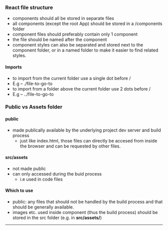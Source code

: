 ### React file structure
- components should all be stored in separate files
- all components (except the root App) should be stored in a /components folder
- component files should preferably contain only 1 component
- the file should be named after the component
- component styles can also be separated and stored next to the component folder, or in a named folder to make it easier to find related styles.
#### Imports 
- to import from the current folder use a single dot before /
- E.g –  ./file-to-go-to
- to import from a folder above the current folder use 2 dots before /
- E.g –   ../file-to-go-to

### Public vs Assets folder

#### public
- made publically available by the underlying project dev server and build process
	- just like index.html, those files can directly be accesed from inside the browser and can be requested by other files.
#### src/assets
- not made public 
- can only accessed during the buid process 
	- i.e used in code files
#### Which to use
- public: any files that should not be handled by the build process and that should be generally available.
- images etc. used inside component (thus the build process) should be stored in the src folder (e.g. in **src/assets/**)
---